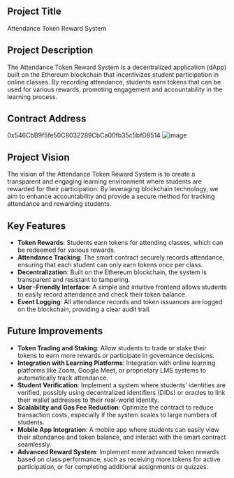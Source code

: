 

## Project Title
Attendance Token Reward System

## Project Description
The Attendance Token Reward System is a decentralized application (dApp) built on the Ethereum blockchain that incentivizes student participation in online classes. By recording attendance, students earn tokens that can be used for various rewards, promoting engagement and accountability in the learning process.

## Contract Address
0x546CbB9f5fe50C8032289CbCa00fb35c5bfD8514
![image](https://github.com/user-attachments/assets/fa678627-520a-4c6d-994f-506cd1dcb6e1)


## Project Vision
The vision of the Attendance Token Reward System is to create a transparent and engaging learning environment where students are rewarded for their participation. By leveraging blockchain technology, we aim to enhance accountability and provide a secure method for tracking attendance and rewarding students.

## Key Features
- **Token Rewards**: Students earn tokens for attending classes, which can be redeemed for various rewards.
- **Attendance Tracking**: The smart contract securely records attendance, ensuring that each student can only earn tokens once per class.
- **Decentralization**: Built on the Ethereum blockchain, the system is transparent and resistant to tampering.
- **User -Friendly Interface**: A simple and intuitive frontend allows students to easily record attendance and check their token balance.
- **Event Logging**: All attendance records and token issuances are logged on the blockchain, providing a clear audit trail.

## Future Improvements
- **Token Trading and Staking**: Allow students to trade or stake their tokens to earn more rewards or participate in governance decisions.
- **Integration with Learning Platforms**: Integration with online learning platforms like Zoom, Google Meet, or proprietary LMS systems to automatically track attendance.
- **Student Verification**: Implement a system where students’ identities are verified, possibly using decentralized identifiers (DIDs) or oracles to link their wallet addresses to their real-world identity.
- **Scalability and Gas Fee Reduction**: Optimize the contract to reduce transaction costs, especially if the system scales to large numbers of students.
- **Mobile App Integration**: A mobile app where students can easily view their attendance and token balance, and interact with the smart contract seamlessly.
- **Advanced Reward System**: Implement more advanced token rewards based on class performance, such as receiving more tokens for active participation, or for completing additional assignments or quizzes.







